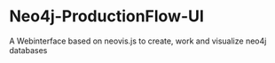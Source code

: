 # Neo4j-ProductionFlow-UI
A Webinterface based on neovis.js to create, work and visualize neo4j databases
